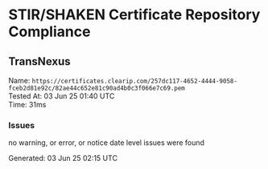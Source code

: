 # STIR/SHAKEN Certificate Repository Compliance

## TransNexus

Name: `https://certificates.clearip.com/257dc117-4652-4444-9058-fceb2d81e92c/82ae44c652e81c90ad4b0c3f066e7c69.pem`\
Tested At: 03 Jun 25 01:40 UTC\
Time: 31ms

### Issues

no warning, or error, or notice date level issues were found

Generated: 03 Jun 25 02:15 UTC